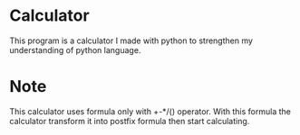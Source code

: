 # Calculator
This program is a calculator I made with python to strengthen my understanding of python language. 
# Note
This calculator uses formula only with +-*/() operator. With this formula the calculator transform it into postfix formula then start calculating.
